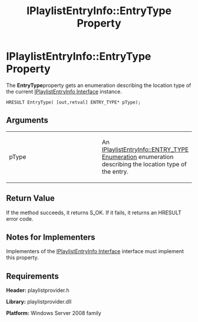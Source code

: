 ﻿---
title: IPlaylistEntryInfo::EntryType Property
TOCTitle: IPlaylistEntryInfo::EntryType Property
ms:assetid: 2dedca8f-8189-45ed-b92b-1caa92122eda
ms:mtpsurl: https://msdn.microsoft.com/en-us/library/Dd146260(v=VS.90)
ms:contentKeyID: 19132331
ms.date: 05/02/2012
mtps_version: v=VS.90
---

# IPlaylistEntryInfo::EntryType Property

The **EntryType**property gets an enumeration describing the location type of the current [IPlaylistEntryInfo Interface](iplaylistentryinfo-interface.md) instance.

    HRESULT EntryType( [out,retval] ENTRY_TYPE* pType);

## Arguments

<table>
<colgroup>
<col style="width: 50%" />
<col style="width: 50%" />
</colgroup>
<tbody>
<tr class="odd">
<td><p>pType</p></td>
<td><p>An <a href="iplaylistentryinfo-entry-type-enumeration.md">IPlaylistEntryInfo::ENTRY_TYPE Enumeration</a> enumeration describing the location type of the entry.</p></td>
</tr>
</tbody>
</table>


## Return Value

If the method succeeds, it returns S\_OK. If it fails, it returns an HRESULT error code.

## Notes for Implementers

Implementers of the [IPlaylistEntryInfo Interface](iplaylistentryinfo-interface.md) interface must implement this property.

## Requirements

**Header:** playlistprovider.h

**Library:** playlistprovider.dll

**Platform:** Windows Server 2008 family

